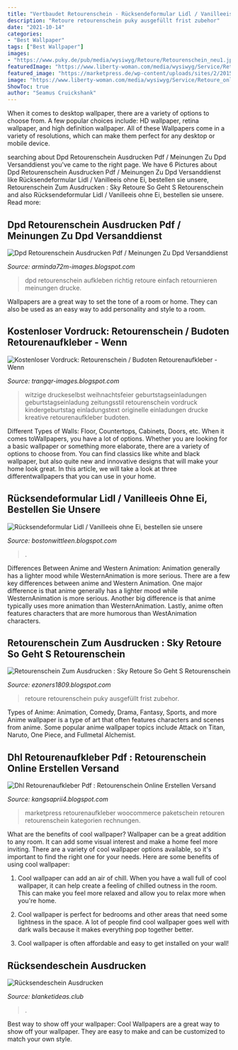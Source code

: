```yaml
---
title: "Vertbaudet Retourenschein - Rücksendeformular Lidl / Vanilleeis Ohne Ei, Bestellen Sie Unsere"
description: "Retoure retourenschein puky ausgefüllt frist zubehor"
date: "2021-10-14"
categories:
- "Best Wallpaper"
tags: ["Best Wallpaper"]
images:
- "https://www.puky.de/pub/media/wysiwyg/Retoure/Retourenschein_neu1.jpg"
featuredImage: "https://www.liberty-woman.com/media/wysiwyg/Service/Retoure_online/retoure1.png"
featured_image: "https://marketpress.de/wp-content/uploads/sites/2/2015/04/retourenscheine.png"
image: "https://www.liberty-woman.com/media/wysiwyg/Service/Retoure_online/retoure1.png"
ShowToc: true
author: "Seamus Cruickshank"
---
```



When it comes to desktop wallpaper, there are a variety of options to choose from. A few popular choices include: HD wallpaper, retina wallpaper, and high definition wallpaper. All of these Wallpapers come in a variety of resolutions, which can make them perfect for any desktop or mobile device. 

	

		
searching about Dpd Retourenschein Ausdrucken Pdf / Meinungen Zu Dpd Versanddienst you've came to the right page. We have 6 Pictures about Dpd Retourenschein Ausdrucken Pdf / Meinungen Zu Dpd Versanddienst like Rücksendeformular Lidl / Vanilleeis ohne Ei, bestellen sie unsere, Retourenschein Zum Ausdrucken : Sky Retoure So Geht S Retourenschein and also Rücksendeformular Lidl / Vanilleeis ohne Ei, bestellen sie unsere. Read more:
		
    
## Dpd Retourenschein Ausdrucken Pdf / Meinungen Zu Dpd Versanddienst

<img loading=lazy src="https://www.dpd.com/de/wp-content/uploads/sites/59/2020/07/025a-Startseite-Green.jpg" onerror="this.onerror=null;this.src='https://tse3.mm.bing.net/th?id=OIP.LJD1OD6E6rzNSaz9kwzlEQHaFL&amp;pid=15.1';" alt="Dpd Retourenschein Ausdrucken Pdf / Meinungen Zu Dpd Versanddienst">

_Source: arminda72m-images.blogspot.com_

>dpd retourenschein aufkleben richtig retoure einfach retournieren meinungen drucke. 

	

Wallpapers are a great way to set the tone of a room or home. They can also be used as an easy way to add personality and style to a room.

    
## Kostenloser Vordruck: Retourenschein / Budoten Retourenaufkleber - Wenn

<img loading=lazy src="https://druckeselbst.de/kostenlos/bilder/witzige-einladung-thumb.jpg" onerror="this.onerror=null;this.src='https://tse1.mm.bing.net/th?id=OIP.G2p1POOKHVGP_I9BhUrCcAAAAA&amp;pid=15.1';" alt="Kostenloser Vordruck: Retourenschein / Budoten Retourenaufkleber - Wenn">

_Source: trangqr-images.blogspot.com_

>witzige druckeselbst weihnachtsfeier geburtstagseinladungen geburtstagseinladung zeitungsstil retourenschein vordruck kindergeburtstag einladungstext originelle einladungen drucke kreative retourenaufkleber budoten. 

	

Different Types of Walls: Floor, Countertops, Cabinets, Doors, etc.
When it comes toWallpapers, you have a lot of options. Whether you are looking for a basic wallpaper or something more elaborate, there are a variety of options to choose from. You can find classics like white and black wallpaper, but also quite new and innovative designs that will make your home look great. In this article, we will take a look at three differentwallpapers that you can use in your home.

    
## Rücksendeformular Lidl / Vanilleeis Ohne Ei, Bestellen Sie Unsere

<img loading=lazy src="https://i0.wp.com/d18w4p8lf9dytn.cloudfront.net/generic-jpg/dhl-retourenservice-ah" onerror="this.onerror=null;this.src='https://tse4.mm.bing.net/th?id=OIP.pvdRIf2UIVZjQBTWR352oAHaEm&amp;pid=15.1';" alt="Rücksendeformular Lidl / Vanilleeis ohne Ei, bestellen sie unsere">

_Source: bostonwittleen.blogspot.com_

>. 

	

Differences Between Anime and Western Animation: Animation generally has a lighter mood while WesternAnimation is more serious.
There are a few key differences between anime and Western Animation. One major difference is that anime generally has a lighter mood while WesternAnimation is more serious. Another big difference is that anime typically uses more animation than WesternAnimation. Lastly, anime often features characters that are more humorous than WestAnimation characters.

    
## Retourenschein Zum Ausdrucken : Sky Retoure So Geht S Retourenschein

<img loading=lazy src="https://www.puky.de/pub/media/wysiwyg/Retoure/Retourenschein_neu1.jpg" onerror="this.onerror=null;this.src='https://tse2.mm.bing.net/th?id=OIP.HR6Oa_jAPxbsSxDOOkFg2AHaKe&amp;pid=15.1';" alt="Retourenschein Zum Ausdrucken : Sky Retoure So Geht S Retourenschein">

_Source: ezoners1809.blogspot.com_

>retoure retourenschein puky ausgefüllt frist zubehor. 

	

Types of Anime: Animation, Comedy, Drama, Fantasy, Sports, and more
Anime wallpaper is a type of art that often features characters and scenes from anime. Some popular anime wallpaper topics include Attack on Titan, Naruto, One Piece, and Fullmetal Alchemist.

    
## Dhl Retourenaufkleber Pdf : Retourenschein Online Erstellen Versand

<img loading=lazy src="https://marketpress.de/wp-content/uploads/sites/2/2015/04/retourenscheine.png" onerror="this.onerror=null;this.src='https://tse1.mm.bing.net/th?id=OIP.wfx03jiItkEvS9KtIrBipgHaC9&amp;pid=15.1';" alt="Dhl Retourenaufkleber Pdf : Retourenschein Online Erstellen Versand">

_Source: kangsaprii4.blogspot.com_

>marketpress retourenaufkleber woocommerce paketschein retouren retourenschein kategorien rechnungen. 

	

What are the benefits of cool wallpaper?
Wallpaper can be a great addition to any room. It can add some visual interest and make a home feel more inviting. There are a variety of cool wallpaper options available, so it's important to find the right one for your needs. Here are some benefits of using cool wallpaper: 
1. Cool wallpaper can add an air of chill. When you have a wall full of cool wallpaper, it can help create a feeling of chilled outness in the room. This can make you feel more relaxed and allow you to relax more when you're home. 

2. Cool wallpaper is perfect for bedrooms and other areas that need some lightness in the space. A lot of people find cool wallpaper goes well with dark walls because it makes everything pop together better. 

3. Cool wallpaper is often affordable and easy to get installed on your wall!

    
## Rücksendeschein Ausdrucken

<img loading=lazy src="https://www.liberty-woman.com/media/wysiwyg/Service/Retoure_online/retoure1.png" onerror="this.onerror=null;this.src='https://tse3.mm.bing.net/th?id=OIP.3XswZ1cuDz0cvB4ZiLQcuAHaCx&amp;pid=15.1';" alt="Rücksendeschein Ausdrucken">

_Source: blanketideas.club_

>. 

	

Best way to show off your wallpaper:
Cool Wallpapers are a great way to show off your wallpaper. They are easy to make and can be customized to match your own style.

